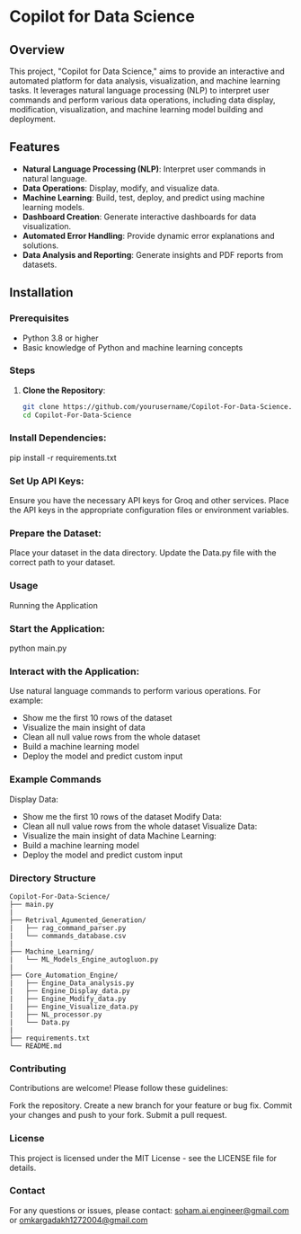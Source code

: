 
# Copilot for Data Science

## Overview
This project, "Copilot for Data Science," aims to provide an interactive and automated platform for data analysis, visualization, and machine learning tasks. It leverages natural language processing (NLP) to interpret user commands and perform various data operations, including data display, modification, visualization, and machine learning model building and deployment.

## Features
- **Natural Language Processing (NLP)**: Interpret user commands in natural language.
- **Data Operations**: Display, modify, and visualize data.
- **Machine Learning**: Build, test, deploy, and predict using machine learning models.
- **Dashboard Creation**: Generate interactive dashboards for data visualization.
- **Automated Error Handling**: Provide dynamic error explanations and solutions.
- **Data Analysis and Reporting**: Generate insights and PDF reports from datasets.

## Installation

### Prerequisites
- Python 3.8 or higher
- Basic knowledge of Python and machine learning concepts

### Steps
1. **Clone the Repository**:
   ```bash
   git clone https://github.com/yourusername/Copilot-For-Data-Science.git
   cd Copilot-For-Data-Science

### Install Dependencies:

pip install -r requirements.txt

### Set Up API Keys:
Ensure you have the necessary API keys for Groq and other services.
Place the API keys in the appropriate configuration files or environment variables.

### Prepare the Dataset:
Place your dataset in the data directory.
Update the Data.py file with the correct path to your dataset.

### Usage
Running the Application

### Start the Application:
python main.py

### Interact with the Application:
Use natural language commands to perform various operations. For example:
- Show me the first 10 rows of the dataset
- Visualize the main insight of data
- Clean all null value rows from the whole dataset
- Build a machine learning model
- Deploy the model and predict custom input

### Example Commands
Display Data:
- Show me the first 10 rows of the dataset
Modify Data:
- Clean all null value rows from the whole dataset
Visualize Data:
- Visualize the main insight of data
Machine Learning:
- Build a machine learning model
- Deploy the model and predict custom input

### Directory Structure
```
Copilot-For-Data-Science/
├── main.py
|
├── Retrival_Agumented_Generation/
|   ├── rag_command_parser.py
|   └── commands_database.csv
|
├── Machine_Learning/
|   └── ML_Models_Engine_autogluon.py
|
├── Core_Automation_Engine/
|   ├── Engine_Data_analysis.py
|   ├── Engine_Display_data.py
|   ├── Engine_Modify_data.py
|   ├── Engine_Visualize_data.py
|   ├── NL_processor.py
|   └── Data.py
|
├── requirements.txt
└── README.md
```
### Contributing
Contributions are welcome! Please follow these guidelines:

Fork the repository.
Create a new branch for your feature or bug fix.
Commit your changes and push to your fork.
Submit a pull request.

### License
This project is licensed under the MIT License - see the LICENSE file for details.

### Contact
For any questions or issues, please contact:
soham.ai.engineer@gmail.com or omkargadakh1272004@gmail.com
